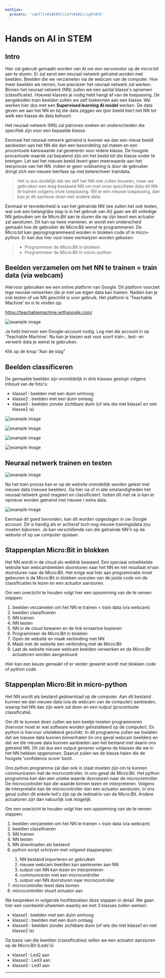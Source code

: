 ```yaml
---
mathjax:
  presets: '\def\lr#1#2#3{\left#1#2\right#3}'
---
```


# Hands on AI in STEM

## Intro

Hier zal gebruik gemaakt worden van AI om een servomotor op de micro:bit aan te sturen. Er zal eerst een neuraal netwerk getraind worden met beelden. Beelden die we verzamelen via de webcam van de computer. Hoe meer beelden we nemen, hoe preciezer het neuraal netwerk zal werken. Binnen het neuraal netwerk (NN) zullen we een aantal klasse's opnemen (classificatie). Hoeveel klasses je nodig hebt hangt af van de toepassing. De aangeboden train beelden zullen we zelf toekennen aan een klasse. We werken hier dus met een **Supervised learning AI model** werken. De data geven we aan het NN en bij die data zeggen we (per beeld hier) het NN tot welk een klasse de data behoort. 

Het neuraal netwerk (NN) zal patronen zoeken en onderscheiden die specifiek zijn voor een bepaalde klasse.

Eenmaal het neuraal netwerk getraind is kunnen we dan een nieuw beeld aanbieden aan het NN die dan een beoordeling zal maken en een procentuele kanswaarde zal genereren voor iedere klasse. De hoogste procentuele waarde zal bepalend zijn om het beeld tot die klasse onder te brengen. Let wel het nieuwe beeld levert geen meerwaarde aan het leerproces van het NN. Indien er geen voldoening is door de gebruiker dringt zich een nieuwe leerfase op met betere/meer traindata. 

> Het is dus duidelijk dat we zelf het NN niet zullen bouwen, maar we gebruiken een leeg bestaand NN om met onze specifieke data dit NN te trainen volgens onze toepassing. Wil je een nieuwe toepassing, dan kan je dit opnieuw doen met andere data.

Eenmaal er tevredenheid is van het getrainde NN (we zullen het ook testen, wat ook een belangrijke stap is in het gebruik van AI) gaan we dit volledige NN gebruiken om de Micro:Bit aan te sturen die op zijn beurt een actuator zal aansturen. Dit kan op twee manieren. er wordt een onderscheid gemaakt hoe de gebruiker de Micro:Bit wenst te programmeren. De Micro:bit kan geprogrogrammeerd worden in blokken code of in micro-python. Er kan dus hier voor twee werkwijzen worden gekozen:

> - Programmeer de Micro:Bit in blokken
> - Programmeer de Micro:Bit in micro-python




## Beelden verzamelen om het NN te trainen = train data (via webcam)

Hiervoor gebruiken we een online platform van Google. Dit platform voorziet lege neurale netwerken die je met uw eigen data kan trainen. Nadien kan je ook testen of uw NN geschikt is voor gebruik. Het platform is 'Teachable Machine' en is te vinden op:

<https://teachablemachine.withgoogle.com/>

![example image](./images/tm0.png "Teachable Machine")

Je hebt hiervoor een Google-account nodig. Log met die account in op 'Teachable Machine'. Nu kan je kiezen wat voor soort train-, test- en verwerk data je wenst te gebruiken. 

Klik op de knop "Aan de slag"



## Beelden classificeren

De gemaakte beelden zijn onmiddelijk in drie klasses gestopt volgens inhoud van de foto's:

<ul>
<li>klasse1 : beelden met een duim omhoog</li>
<li>klasse2 : beelden met een duim omlaag</li>
<li>klasse0 : beelden zonder zichtbare duim (of iets die niet klasse1 en niet klasse2 is)</li>
</ul>

![example image](./images/tm1.png "Teachable Machine")

![example image](./images/tm2.png "Teachable Machine")

![example image](./images/tm3.png "Teachable Machine")

![example image](./images/tm4.png "Teachable Machine")

## Neuraal netwerk trainen en testen

![example image](./images/tm5.png "Teachable Machine")

Na het train proces kan er op de website onmidellijk worden getest met nieuwe data (nieuwe beelden). Ga hier na of in alle omstandigheden het neuraal netwerk goed reageert en classificeert. Indien dit niet ok is kan er opnieuw worden getraind met nieuwe / extra data. 

![example image](./images/tm6.png "Teachable Machine")

Eenmaal dit goed bevonden, kan dit worden opgeslagen in uw Google account. Dit is handig als er achteraf toch nog nieuwe trainingsdata zou moeten bijkomen. Je kan verschillende van die getrainde NN'n op de website of op uw computer opslaan.

## Stappenplan Micro:Bit in blokken

Het NN wordt in de cloud als weblink bewaard. Een speciaal ontwikkelde website kan webcambeelden doorsturen naar het NN en het resultaat ervan doorsturen naar de Micro:Bit. Het enige wat hier aan programmatie moet gebeuren is de Micro:Bit in blokken voorzien van de juiste code om de classificaties te lezen en een actuator aansturen.

Om een overzicht te houden volgt hier een opsomming van de te nemen stappen:
<ol>
<li>beelden verzamelen om het NN te trainen = train data (via webcam)</li>
<li>beelden classificeren</li>
<li>NN trainen</li>
<li>NN testen</li>
<li>NN in de cloud bewaren en de link ernaartoe kopieren</li>
<li>Programmeer de Micro:Bit in blokken</li>
<li>Open de website en maak verbinding met NN</li>
<li>Maak met de website een verbinding met de Micro:Bit</li>
<li>Laat de website nieuwe webcam beelden verwerken en de Micro:Bit actuatoren worden aangestuurd</li>
</ol>

Hier kan een keuze gemaakt of er verder gewerkt wordt met blokken code of python code.

## Stappenplan Micro:Bit in micro-python

Het NN wordt als bestand gedownload op de computer. Aan dit bestand kunnen we dan nieuwe data (via de webcam van de computer) aanbieden, waarop het NN dan zijn werk zal doen en een output (procentuele classificatie).

Om dit te kunnen doen zullen we een beetje moeten programmeren (hiervoor moet er wat software worden geïnstalleerd op de computer). En python is hiervoor uitstekend geschikt. In dit programma zullen we toelaten dat we nieuwe data kunnen binnenhalen (in ons geval webcam beelden) en dat we die nieuwe data kunnen aanbieden aan het bestand met daarin ons getraind NN. Dit zal dus een output generen volgens de klasses die we in het NN hebben opgenomen. Daaruit zullen we de klasse halen die de hoogste 'confidence score' bezit. 

Ons python programma zal dan ook in staat moeten zijn om te kunnen communiceren met de microcontroller. In ons geval de Micro:Bit. Het python programma kan dan een unieke waarde doorsturen naar de microcontroller. De microcontroller kan die waarde binnen lezen en interpreteren. Volgens de interpretatie kan de microcontroller dan een actuator aansturen, in ons geval zullen dit enkele led's zijn op de ledmatrix van de Micro:Bit. Andere actuatoren zijn dan natuurlijk ook mogelijk.

Om een overzicht te houden volgt hier een opsomming van de te nemen stappen:
<ol>
<li>beelden verzamelen om het NN te trainen = train data (via webcam)</li>
<li>beelden classificeren</li>
<li>NN trainen</li>
<li>NN testen</li>
<li>NN downloaden als bestand</li>
<li>python script schrijven met volgend stappenplan: </li>
<ol>
    <li>NN bestand importeren en gebruiken</li>
    <li>nieuwe webcam beelden kan aanleveren aan NN</li>
    <li>output van NN kan lezen en interpreteren</li>
    <li>communiceren met een microcontroller</li>
    <li>output van NN doorsturen naar microcontroller</li>
</ol>
<li>microcontroller leest data binnen</li>
<li>microcontroller stuurt actuator aan</li>
</ol>

We bespreken in volgende hoofdstukken deze stappen in detail. We gaan hier een voorbeeld uitwerken waarbij we met 3 klasses zullen werken:

<ul>
<li>klasse1 : beelden met een duim omhoog</li>
<li>klasse2 : beelden met een duim omlaag</li>
<li>klasse0 : beelden zonder zichtbare duim (of iets die niet klasse1 en niet klasse2 is)</li>
</ul>

Op basis van die beelden (classificaties) willen we een actuator aansturen op de Micro:Bit (Leds's) 

<ul>
<li>klasse1 : Led2 aan</li>
<li>klasse2 : Led3 aan</li>
<li>klasse0 : Led1 aan</li>
</ul>

<hr>